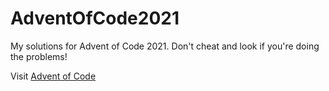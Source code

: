 # AdventOfCode2021
My solutions for Advent of Code 2021. Don't cheat and look if you're doing the problems!

Visit [Advent of Code](https://adventofcode.com)